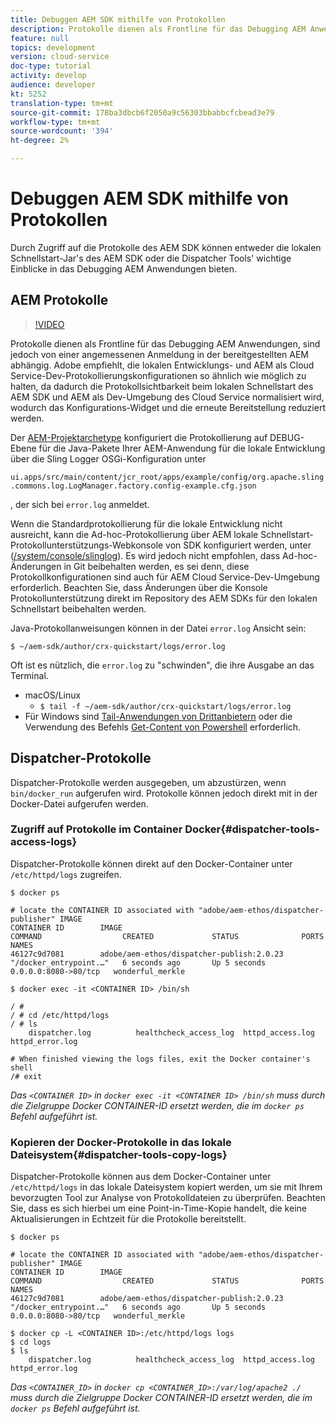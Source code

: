 ```yaml
---
title: Debuggen AEM SDK mithilfe von Protokollen
description: Protokolle dienen als Frontline für das Debugging AEM Anwendungen, sind jedoch von einer angemessenen Anmeldung in der bereitgestellten AEM abhängig.
feature: null
topics: development
version: cloud-service
doc-type: tutorial
activity: develop
audience: developer
kt: 5252
translation-type: tm+mt
source-git-commit: 178ba3dbcb6f2050a9c56303bbabbcfcbead3e79
workflow-type: tm+mt
source-wordcount: '394'
ht-degree: 2%

---
```



# Debuggen AEM SDK mithilfe von Protokollen

Durch Zugriff auf die Protokolle des AEM SDK können entweder die lokalen Schnellstart-Jar&#39;s des AEM SDK oder die Dispatcher Tools&#39; wichtige Einblicke in das Debugging AEM Anwendungen bieten.

## AEM Protokolle

>[!VIDEO](https://video.tv.adobe.com/v/34334/?quality=12&learn=on)

Protokolle dienen als Frontline für das Debugging AEM Anwendungen, sind jedoch von einer angemessenen Anmeldung in der bereitgestellten AEM abhängig. Adobe empfiehlt, die lokalen Entwicklungs- und AEM als Cloud Service-Dev-Protokollierungskonfigurationen so ähnlich wie möglich zu halten, da dadurch die Protokollsichtbarkeit beim lokalen Schnellstart des AEM SDK und AEM als Dev-Umgebung des Cloud Service normalisiert wird, wodurch das Konfigurations-Widget und die erneute Bereitstellung reduziert werden.

Der [AEM-Projektarchetype](https://github.com/adobe/aem-project-archetype) konfiguriert die Protokollierung auf DEBUG-Ebene für die Java-Pakete Ihrer AEM-Anwendung für die lokale Entwicklung über die Sling Logger OSGi-Konfiguration unter

`ui.apps/src/main/content/jcr_root/apps/example/config/org.apache.sling.commons.log.LogManager.factory.config-example.cfg.json`

, der sich bei `error.log` anmeldet.

Wenn die Standardprotokollierung für die lokale Entwicklung nicht ausreicht, kann die Ad-hoc-Protokollierung über AEM lokale Schnellstart-Protokollunterstützungs-Webkonsole von SDK konfiguriert werden, unter ([/system/console/slinglog](http://localhost:4502/system/console/slinglog)). Es wird jedoch nicht empfohlen, dass Ad-hoc-Änderungen in Git beibehalten werden, es sei denn, diese Protokollkonfigurationen sind auch für AEM Cloud Service-Dev-Umgebung erforderlich. Beachten Sie, dass Änderungen über die Konsole Protokollunterstützung direkt im Repository des AEM SDKs für den lokalen Schnellstart beibehalten werden.

Java-Protokollanweisungen können in der Datei `error.log` Ansicht sein:

```
$ ~/aem-sdk/author/crx-quickstart/logs/error.log
```

Oft ist es nützlich, die `error.log` zu &quot;schwinden&quot;, die ihre Ausgabe an das Terminal.

+ macOS/Linux
   + `$ tail -f ~/aem-sdk/author/crx-quickstart/logs/error.log`
+ Für Windows sind [Tail-Anwendungen von Drittanbietern](https://stackoverflow.com/questions/187587/a-windows-equivalent-of-the-unix-tail-command) oder die Verwendung des Befehls [Get-Content von Powershell](https://stackoverflow.com/a/46444596/133936) erforderlich.

## Dispatcher-Protokolle

Dispatcher-Protokolle werden ausgegeben, um abzustürzen, wenn `bin/docker_run` aufgerufen wird. Protokolle können jedoch direkt mit in der Docker-Datei aufgerufen werden.

### Zugriff auf Protokolle im Container Docker{#dispatcher-tools-access-logs}

Dispatcher-Protokolle können direkt auf den Docker-Container unter `/etc/httpd/logs` zugreifen.

```shell
$ docker ps

# locate the CONTAINER ID associated with "adobe/aem-ethos/dispatcher-publisher" IMAGE
CONTAINER ID        IMAGE                                       COMMAND                  CREATED             STATUS              PORTS                  NAMES
46127c9d7081        adobe/aem-ethos/dispatcher-publish:2.0.23   "/docker_entrypoint.…"   6 seconds ago       Up 5 seconds        0.0.0.0:8080->80/tcp   wonderful_merkle

$ docker exec -it <CONTAINER ID> /bin/sh

/ # 
/ # cd /etc/httpd/logs
/ # ls
    dispatcher.log          healthcheck_access_log  httpd_access.log        httpd_error.log

# When finished viewing the logs files, exit the Docker container's shell
/# exit
```

_Das  `<CONTAINER ID>` in  `docker exec -it <CONTAINER ID> /bin/sh` muss durch die Zielgruppe Docker CONTAINER-ID ersetzt werden, die im  `docker ps` Befehl aufgeführt ist._


### Kopieren der Docker-Protokolle in das lokale Dateisystem{#dispatcher-tools-copy-logs}

Dispatcher-Protokolle können aus dem Docker-Container unter `/etc/httpd/logs` in das lokale Dateisystem kopiert werden, um sie mit Ihrem bevorzugten Tool zur Analyse von Protokolldateien zu überprüfen. Beachten Sie, dass es sich hierbei um eine Point-in-Time-Kopie handelt, die keine Aktualisierungen in Echtzeit für die Protokolle bereitstellt.

```shell
$ docker ps

# locate the CONTAINER ID associated with "adobe/aem-ethos/dispatcher-publisher" IMAGE
CONTAINER ID        IMAGE                                       COMMAND                  CREATED             STATUS              PORTS                  NAMES
46127c9d7081        adobe/aem-ethos/dispatcher-publish:2.0.23   "/docker_entrypoint.…"   6 seconds ago       Up 5 seconds        0.0.0.0:8080->80/tcp   wonderful_merkle

$ docker cp -L <CONTAINER ID>:/etc/httpd/logs logs 
$ cd logs
$ ls
    dispatcher.log          healthcheck_access_log  httpd_access.log        httpd_error.log
```

_Das  `<CONTAINER_ID>` in  `docker cp <CONTAINER_ID>:/var/log/apache2 ./` muss durch die Zielgruppe Docker CONTAINER-ID ersetzt werden, die im  `docker ps` Befehl aufgeführt ist._

